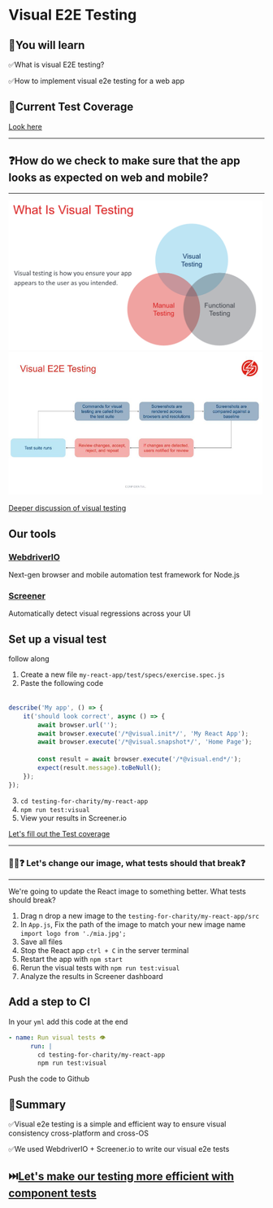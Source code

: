 # Visual E2E Testing

## 🧠You will learn

✅What is visual E2E testing? 

✅How to implement visual e2e testing for a web app

## 🧪Current Test Coverage

[Look here](TEST-COVERAGE.md)

---

## ❓How do we check to make sure that the app looks as expected on web and mobile?

---

<img src="./../../../graphics/visual-testing.png" alt="visual-testing" width="500"/>

<img src="./../../../graphics/visual-workflow.jpeg" alt="visual-testing" width="500"/>

[Deeper discussion of visual testing](https://docs.google.com/presentation/d/13jYXXoKb36aFt1HLnNnAmsPqw9yaFhVrB4iFH_5_WkI/edit#slide=id.gcc181d5a54_0_284)

## Our tools

### [WebdriverIO](https://webdriver.io/)
Next-gen browser and mobile automation test framework for Node.js

### [Screener](https://screener.io/)
Automatically detect visual regressions across your UI

## Set up a visual test

follow along

1. Create a new file `my-react-app/test/specs/exercise.spec.js`
2. Paste the following code

```javascript

describe('My app', () => {
    it('should look correct', async () => {
        await browser.url('');
        await browser.execute('/*@visual.init*/', 'My React App');
        await browser.execute('/*@visual.snapshot*/', 'Home Page');

        const result = await browser.execute('/*@visual.end*/');
        expect(result.message).toBeNull();
    });
});

```
3. `cd testing-for-charity/my-react-app`
4. `npm run test:visual`
5. View your results in Screener.io 

[Let's fill out the Test coverage](./TEST-COVERAGE.md)

---

### 🏋️‍♀️❓ Let's change our image, what tests should that break❓

---

We're going to update the React image to something better. What tests should break?

1. Drag n drop a new image to the `testing-for-charity/my-react-app/src`
2. In `App.js`, Fix the path of the image to match your new image name `import logo from './mia.jpg';` 
2. Save all files
3. Stop the React app `ctrl + C` in the server terminal
4. Restart the app with `npm start`
5. Rerun the visual tests with `npm run test:visual`
6. Analyze the results in Screener dashboard

## Add a step to CI

In your `yml` add this code at the end

```yml
- name: Run visual tests 👁
      run: |
        cd testing-for-charity/my-react-app
        npm run test:visual
```

Push the code to Github

## 📝Summary

✅Visual e2e testing is a simple and efficient way to ensure visual consistency cross-platform and cross-OS

✅We used WebdriverIO + Screener.io to write our visual e2e tests

## ⏭️[Let's make our testing more efficient with component tests](./COMPONENT-TESTS.md)
